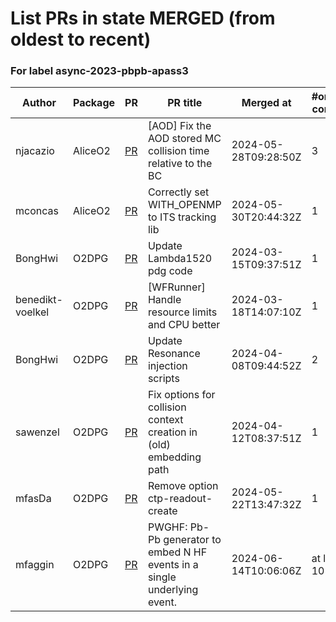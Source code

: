 # List PRs in state MERGED (from oldest to recent)


### For label async-2023-pbpb-apass3

| Author | Package | PR | PR title | Merged at | #original commits | Merge commit |
| --- | --- | --- | --- | --- | --- | --- |
| njacazio | AliceO2 | [PR](https://github.com/AliceO2Group/AliceO2/pull/13159) | [AOD] Fix the AOD stored MC collision time relative to the BC | 2024-05-28T09:28:50Z | 3 | 3b0a46991f06a8661f5ceab3d28e000b513bccce |
| mconcas | AliceO2 | [PR](https://github.com/AliceO2Group/AliceO2/pull/13188) | Correctly set WITH_OPENMP to ITS tracking lib | 2024-05-30T20:44:32Z | 1 | 62859c83eb64adc8d3f611ab979eb9ec447096cf |
| BongHwi | O2DPG | [PR](https://github.com/AliceO2Group/O2DPG/pull/1534) | Update Lambda1520 pdg code | 2024-03-15T09:37:51Z | 1 | cd5b9707b96eecbbb3809fdda561ee660b5bfaa2 |
| benedikt-voelkel | O2DPG | [PR](https://github.com/AliceO2Group/O2DPG/pull/1532) | [WFRunner] Handle resource limits and CPU better | 2024-03-18T14:07:10Z | 1 | ce0ec6ecd354068cb2a24deae9cc0959de0f92d2 |
| BongHwi | O2DPG | [PR](https://github.com/AliceO2Group/O2DPG/pull/1580) | Update Resonance injection scripts | 2024-04-08T09:44:52Z | 2 | 985c3e6586dc785ef1ea5dcf7841ab80d2bd4464 |
| sawenzel | O2DPG | [PR](https://github.com/AliceO2Group/O2DPG/pull/1587) | Fix options for collision context creation in (old) embedding path | 2024-04-12T08:37:51Z | 1 | 5e94376c9b1d193071b9a360568d3ec30d0f0baa |
| mfasDa | O2DPG | [PR](https://github.com/AliceO2Group/O2DPG/pull/1607) | Remove option ctp-readout-create | 2024-05-22T13:47:32Z | 1 | 6b4452c9b7f16c2c62376d23d3a1f258085f8d23 |
| mfaggin | O2DPG | [PR](https://github.com/AliceO2Group/O2DPG/pull/1666) | PWGHF: Pb-Pb generator to embed N HF events in a single underlying event. | 2024-06-14T10:06:06Z | at least 10 | 36522d475666654e39c9b526ac41e3dc01cf5b0d |
